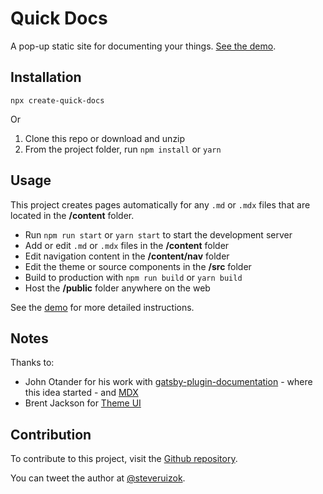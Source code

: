# Quick Docs

A pop-up static site for documenting your things.
[See the demo](https://quick-docs.netlify.com/).

## Installation

`npx create-quick-docs`

Or

1. Clone this repo or download and unzip
2. From the project folder, run `npm install` or `yarn`

## Usage

This project creates pages automatically for any `.md` or `.mdx` files that are
located in the **/content** folder.

- Run `npm run start` or `yarn start` to start the development server
- Add or edit `.md` or `.mdx` files in the **/content** folder
- Edit navigation content in the **/content/nav** folder
- Edit the theme or source components in the **/src** folder
- Build to production with `npm run build` or `yarn build`
- Host the **/public** folder anywhere on the web

See the [demo](https://quick-docs.netlify.com/) for more detailed instructions.

## Notes

Thanks to:

- John Otander for his work with
  [gatsby-plugin-documentation](https://github.com/johno/gatsby-theme-documentation) -
  where this idea started - and [MDX](https://github.com/mdx-js/mdx)
- Brent Jackson for [Theme UI](https://github.com/system-ui/theme-ui)

## Contribution

To contribute to this project, visit the
[Github repository](https://github.com/steveruizok/quick-docs).

You can tweet the author at [@steveruizok](http://twitter.com/steveruizok).
